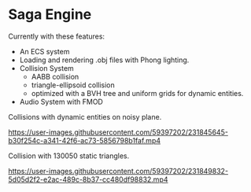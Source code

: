 # Saga Engine

Currently with these features:
- An ECS system
- Loading and rendering .obj files with Phong lighting.
- Collision System
  - AABB collision
  - triangle-ellipsoid collision
  - optimized with a BVH tree and uniform grids for dynamic entities.
- Audio System with FMOD

Collisions with dynamic entities on noisy plane.

https://user-images.githubusercontent.com/59397202/231845645-b30f254c-a341-42f6-ac73-5856798b1faf.mp4

Collision with 130050 static triangles.

https://user-images.githubusercontent.com/59397202/231849832-5d05d2f2-e2ac-489c-8b37-cc480df98832.mp4
